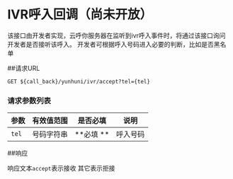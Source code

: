 # IVR呼入回调（尚未开放）

该接口由开发者实现，云呼你服务器在监听到ivr呼入事件时，将通过该接口询问开发者是否接听该呼入。
开发者可根据呼入号码进入必要的判断，比如是否黑名单


##请求URL
    
```
GET ${call_back}/yunhuni/ivr/accept?tel={tel}
```

### 请求参数列表
| 参数                  | 有效值范围  | 是否必填            | 说明                                     |
| --------------------- | ----------- | ------------------- | ---------------------------------------- |
| `tel`                 | 号码字符串  |  **必填 **          | 呼入号码                                 |


##响应

响应文本`accept`表示接收
其它表示拒接





